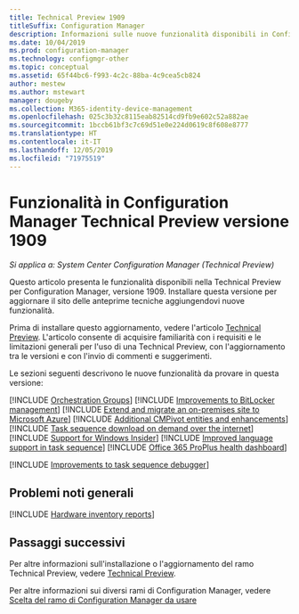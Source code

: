 ```yaml
---
title: Technical Preview 1909
titleSuffix: Configuration Manager
description: Informazioni sulle nuove funzionalità disponibili in Configuration Manager Technical Preview versione 1909.
ms.date: 10/04/2019
ms.prod: configuration-manager
ms.technology: configmgr-other
ms.topic: conceptual
ms.assetid: 65f44bc6-f993-4c2c-88ba-4c9cea5cb824
author: mestew
ms.author: mstewart
manager: dougeby
ms.collection: M365-identity-device-management
ms.openlocfilehash: 025c3b32c8115eab82514cd9fb9e602c52a882ae
ms.sourcegitcommit: 1bccb61bf3c7c69d51e0e224d0619c8f608e8777
ms.translationtype: HT
ms.contentlocale: it-IT
ms.lasthandoff: 12/05/2019
ms.locfileid: "71975519"
---
```

# <a name="features-in-configuration-manager-technical-preview-version-1909"></a>Funzionalità in Configuration Manager Technical Preview versione 1909

*Si applica a: System Center Configuration Manager (Technical Preview)*

Questo articolo presenta le funzionalità disponibili nella Technical Preview per Configuration Manager, versione 1909. Installare questa versione per aggiornare il sito delle anteprime tecniche aggiungendovi nuove funzionalità.

Prima di installare questo aggiornamento, vedere l'articolo [Technical Preview](/sccm/core/get-started/technical-preview). L'articolo consente di acquisire familiarità con i requisiti e le limitazioni generali per l'uso di una Technical Preview, con l'aggiornamento tra le versioni e con l'invio di commenti e suggerimenti.

Le sezioni seguenti descrivono le nuove funzionalità da provare in questa versione:

<!-- [!INCLUDE [Example feature name](includes/1903/1234567.md)] -->

[!INCLUDE [Orchestration Groups](includes/1909/3098816.md)]
[!INCLUDE [Improvements to BitLocker management](includes/1909/3601034.md)]
[!INCLUDE [Extend and migrate an on-premises site to Microsoft Azure](includes/1909/3556022.md)]
[!INCLUDE [Additional CMPivot entities and enhancements](includes/1909/5410930.md)]
[!INCLUDE [Task sequence download on demand over the internet](includes/1909/3601238.md)]
[!INCLUDE [Support for Windows Insider](includes/1909/3556023.md)]
[!INCLUDE [Improved language support in task sequence](includes/1909/5411057.md)]
[!INCLUDE [Office 365 ProPlus health dashboard](includes/1909/4488301.md)]

[!INCLUDE [Improvements to task sequence debugger](includes/1909/5012536.md)]
<!-- 5012536, 5012509 -->

## <a name="general-known-issues"></a>Problemi noti generali

[!INCLUDE [Hardware inventory reports](includes/1909/known-issue-hinv.md)]

## <a name="next-steps"></a>Passaggi successivi

Per altre informazioni sull'installazione o l'aggiornamento del ramo Technical Preview, vedere [Technical Preview](/sccm/core/get-started/technical-preview).

Per altre informazioni sui diversi rami di Configuration Manager, vedere [Scelta del ramo di Configuration Manager da usare](/sccm/core/understand/which-branch-should-i-use)
